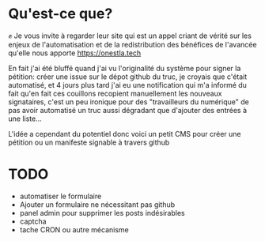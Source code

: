 # Qu'est-ce que?

✊ Je vous invite à regarder leur site qui est un appel criant de vérité sur les enjeux de l'automatisation et de la redistribution des bénéfices de l'avancée qu'elle nous apporte https://onestla.tech

En fait j'ai été bluffé quand j'ai vu l'originalité du système pour signer la pétition: créer une issue sur le dépot github du truc, je croyais que c'était automatisé, et 4 jours plus tard j'ai eu une notification qui m'a informé du fait qu'en fait ces couillons recopient manuellement les nouveaux signataires, c'est un peu ironique pour des "travailleurs du numérique" de pas avoir automatisé un truc aussi dégradant que d'ajouter des entrées à une liste...

L'idée a cependant du potentiel donc voici un petit CMS pour créer une pétition ou un manifeste signable à travers github

# TODO

- automatiser le formulaire
- Ajouter un formulaire ne nécessitant pas github
- panel admin pour supprimer les posts indésirables
- captcha
- tache CRON ou autre mécanisme

